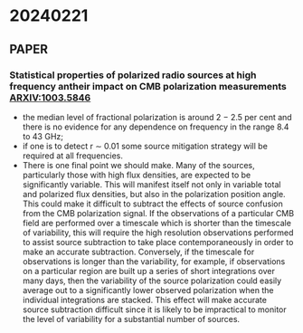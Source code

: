 
# 20240221

## PAPER

### Statistical properties of polarized radio sources at high frequency antheir impact on CMB polarization measurements [ARXIV:1003.5846](https://arxiv.org/abs/1003.5846)

* the median level of fractional polarization is around 2 − 2.5 per cent and there is no evidence for any dependence on frequency in the range 8.4 to 43 GHz;
* if one is to detect r ∼ 0.01 some source mitigation strategy will be required at all frequencies.
* There is one final point we should make. Many of the sources, particularly those with high flux densities, are expected to be significantly variable. This will manifest itself not only in variable total and polarized flux densities, but also in the polarization position angle. This could make it difficult to subtract the effects of source confusion from the CMB polarization signal. If the observations of a particular CMB field are performed over a timescale which is shorter than the timescale of variability, this will require the high resolution observations performed to assist source subtraction to take place contemporaneously in order to make an accurate subtraction. Conversely, if the timescale for observations is longer than the variability, for example, if observations on a particular region are built up a series of short integrations over many days, then the variability of the source polarization could easily average out to a significantly lower observed polarization when the individual integrations are stacked. This effect will make accurate source subtraction difficult since it is likely to be impractical to monitor the level of variability for a substantial number of sources.
